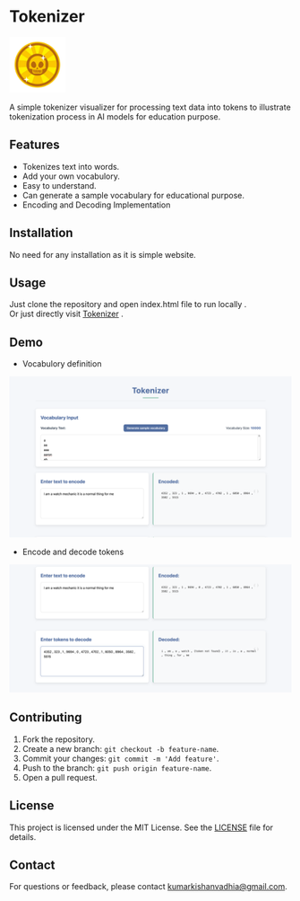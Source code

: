 # Tokenizer

<img src="images/logo.png" alt="logo" width=100 />

A simple tokenizer visualizer for processing text data into tokens to illustrate tokenization process in AI models for education purpose.

## Features

- Tokenizes text into words.
- Add your own vocabulory.
- Easy to understand.
- Can generate a sample vocabulary for educational purpose.
- Encoding and Decoding Implementation

## Installation

No need for any installation as it is simple website.

## Usage
Just clone the repository and open index.html file to run locally .
<br>
Or just directly visit [Tokenizer](https://kishanvadhiya.github.io/Tokenizer) .

## Demo 
- Vocabulory definition
<img src="images/ss1.png" alt="Screenshot1"/>

<br>

- Encode and decode tokens
<img src="images/ss2.png" alt="Screenshot2"/>

## Contributing

1. Fork the repository.
2. Create a new branch: `git checkout -b feature-name`.
3. Commit your changes: `git commit -m 'Add feature'`.
4. Push to the branch: `git push origin feature-name`.
5. Open a pull request.

## License

This project is licensed under the MIT License. See the [LICENSE](LICENSE) file for details.

## Contact

For questions or feedback, please contact [kumarkishanvadhia@gmail.com](mailto:kumarkishanvadhia@gmail.com).
